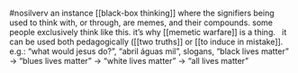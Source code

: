 #nosilverv 
an instance [[black-box thinking]] where the signifiers being used to think with, or through, are memes, and their compounds. some people exclusively think like this. it’s why [[memetic warfare]] is a thing.  
it can be used both pedagogically ([[two truths]] or [[to induce in mistake]].
e.g.: “what would jesus do?”, “abril águas mil”, slogans, “black lives matter” → “blues lives matter” → “white lives matter” → “all lives matter”
